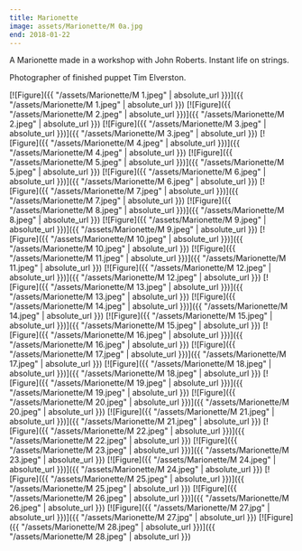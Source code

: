 ```yaml
---
title: Marionette
image: assets/Marionette/M 0a.jpg
end: 2018-01-22
---
```


 <!-- and [![Figure]({{ "/assets/Marionette/M 0a.jpeg.jpeg" | absolute_url }})]({{ "/assets/Marionette/M 0a.jpeg.jpeg" | absolute_url }}) -->

A Marionette made in a workshop with John Roberts. Instant life on strings.

Photographer of finished puppet Tim Elverston.

[![Figure]({{ "/assets/Marionette/M 1.jpeg" | absolute_url }})]({{ "/assets/Marionette/M 1.jpeg" | absolute_url }})
[![Figure]({{ "/assets/Marionette/M 2.jpeg" | absolute_url }})]({{ "/assets/Marionette/M 2.jpeg" | absolute_url }})
[![Figure]({{ "/assets/Marionette/M 3.jpeg" | absolute_url }})]({{ "/assets/Marionette/M 3.jpeg" | absolute_url }})
[![Figure]({{ "/assets/Marionette/M 4.jpeg" | absolute_url }})]({{ "/assets/Marionette/M 4.jpeg" | absolute_url }})
[![Figure]({{ "/assets/Marionette/M 5.jpeg" | absolute_url }})]({{ "/assets/Marionette/M 5.jpeg" | absolute_url }})
[![Figure]({{ "/assets/Marionette/M 6.jpeg" | absolute_url }})]({{ "/assets/Marionette/M 6.jpeg" | absolute_url }})
[![Figure]({{ "/assets/Marionette/M 7.jpeg" | absolute_url }})]({{ "/assets/Marionette/M 7.jpeg" | absolute_url }})
[![Figure]({{ "/assets/Marionette/M 8.jpeg" | absolute_url }})]({{ "/assets/Marionette/M 8.jpeg" | absolute_url }})
[![Figure]({{ "/assets/Marionette/M 9.jpeg" | absolute_url }})]({{ "/assets/Marionette/M 9.jpeg" | absolute_url }})
[![Figure]({{ "/assets/Marionette/M 10.jpeg" | absolute_url }})]({{ "/assets/Marionette/M 10.jpeg" | absolute_url }})
[![Figure]({{ "/assets/Marionette/M 11.jpeg" | absolute_url }})]({{ "/assets/Marionette/M 11.jpeg" | absolute_url }})
[![Figure]({{ "/assets/Marionette/M 12.jpeg" | absolute_url }})]({{ "/assets/Marionette/M 12.jpeg" | absolute_url }})
[![Figure]({{ "/assets/Marionette/M 13.jpeg" | absolute_url }})]({{ "/assets/Marionette/M 13.jpeg" | absolute_url }})
[![Figure]({{ "/assets/Marionette/M 14.jpeg" | absolute_url }})]({{ "/assets/Marionette/M 14.jpeg" | absolute_url }})
[![Figure]({{ "/assets/Marionette/M 15.jpeg" | absolute_url }})]({{ "/assets/Marionette/M 15.jpeg" | absolute_url }})
[![Figure]({{ "/assets/Marionette/M 16.jpeg" | absolute_url }})]({{ "/assets/Marionette/M 16.jpeg" | absolute_url }})
[![Figure]({{ "/assets/Marionette/M 17.jpeg" | absolute_url }})]({{ "/assets/Marionette/M 17.jpeg" | absolute_url }})
[![Figure]({{ "/assets/Marionette/M 18.jpeg" | absolute_url }})]({{ "/assets/Marionette/M 18.jpeg" | absolute_url }})
[![Figure]({{ "/assets/Marionette/M 19.jpeg" | absolute_url }})]({{ "/assets/Marionette/M 19.jpeg" | absolute_url }})
[![Figure]({{ "/assets/Marionette/M 20.jpeg" | absolute_url }})]({{ "/assets/Marionette/M 20.jpeg" | absolute_url }})
[![Figure]({{ "/assets/Marionette/M 21.jpeg" | absolute_url }})]({{ "/assets/Marionette/M 21.jpeg" | absolute_url }})
[![Figure]({{ "/assets/Marionette/M 22.jpeg" | absolute_url }})]({{ "/assets/Marionette/M 22.jpeg" | absolute_url }})
[![Figure]({{ "/assets/Marionette/M 23.jpeg" | absolute_url }})]({{ "/assets/Marionette/M 23.jpeg" | absolute_url }})
[![Figure]({{ "/assets/Marionette/M 24.jpeg" | absolute_url }})]({{ "/assets/Marionette/M 24.jpeg" | absolute_url }})
[![Figure]({{ "/assets/Marionette/M 25.jpeg" | absolute_url }})]({{ "/assets/Marionette/M 25.jpeg" | absolute_url }})
[![Figure]({{ "/assets/Marionette/M 26.jpeg" | absolute_url }})]({{ "/assets/Marionette/M 26.jpeg" | absolute_url }})
[![Figure]({{ "/assets/Marionette/M 27.jpg" | absolute_url }})]({{ "/assets/Marionette/M 27.jpg" | absolute_url }})
[![Figure]({{ "/assets/Marionette/M 28.jpeg" | absolute_url }})]({{ "/assets/Marionette/M 28.jpeg" | absolute_url }})
